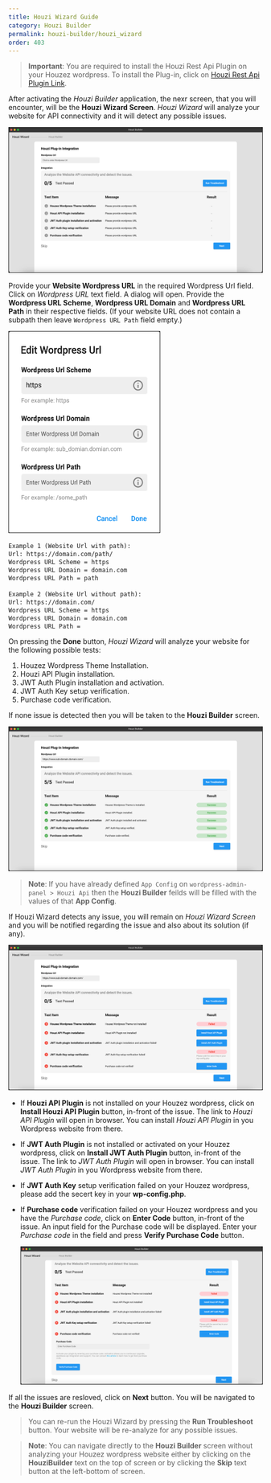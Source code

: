 ```yaml
---
title: Houzi Wizard Guide
category: Houzi Builder
permalink: houzi-builder/houzi_wizard
order: 403
---
```


> **Important**: You are required to install the Houzi Rest Api Plugin on your Houzez wordpress. To install the Plug-in, click on [Houzi Rest Api Plugin Link](https://github.com/booleanbites/houzi-rest-api).

After activating the *Houzi Builder* application, the nexr screen, that you will encounter, will be the **Houzi Wizard Screen**. *Houzi Wizard* will analyze your website for API connectivity and it will detect any possible issues.

<img src="../../images/houzi-wizard-screenshot-idle.png" alt="houzi-wizard-screenshot-idle" title="houzi-wizard-screenshot-idle" border= "1px solid"/> 

Provide your **Website Wordpress URL** in the required Wordpress Url field. Click on *Wordpress URL* text field. A dialog will open. Provide the **Wordpress URL Scheme**, **Wordpress URL Domain** and **Wordpress URL Path** in their respective fields. (If your website URL does not contain a subpath then leave `Wordpress URL Path` field empty.)

<img src="../../images/add-url-screenshot.png" alt="add-url-screenshot" title="add-url-screenshot" height="400" width ="300" border="1px solid"/> 

```
Example 1 (Website Url with path):
Url: https://domain.com/path/
Wordpress URL Scheme = https
Wordpress URL Domain = domain.com
Wordpress URL Path = path

Example 2 (Website Url without path):
Url: https://domain.com/
Wordpress URL Scheme = https
Wordpress URL Domain = domain.com
Wordpress URL Path = 
```
On pressing the **Done** button, *Houzi Wizard* will analyze your website for the following possible tests:

   1. Houzez Wordpress Theme Installation.
   2. Houzi API Plugin installation.
   3. JWT Auth Plugin installation and activation.
   4. JWT Auth Key setup verification.
   5. Purchase code verification.  

If none issue is detected then you will be taken to the **Houzi Builder** screen. 

<img src="../../images/houzi-wizard-screenshot-success.png" alt="houzi-wizard-screenshot-success" title="houzi-wizard-screenshot-success" border= "1px solid"/> 

> **Note**: If you have already defined `App Config` on `wordpress-admin-panel > Houzi Api` then the **Houzi Builder** feilds will be filled with the values of that **App Config**.

If Houzi Wizard detects any issue, you will remain on *Houzi Wizard Screen* and you will be notified regarding the issue and also about its solution (if any).

<img src="../../images/houzi-wizard-screenshot-failure.png" alt="houzi-wizard-screenshot-failure" title="houzi-wizard-screenshot-failure" border= "1px solid"/> 

- If **Houzi API Plugin** is not installed on your Houzez wordpress, click on **Install Houzi API Plugin** button, in-front of the issue. The link to *Houzi API Plugin* will open in browser. You can install *Houzi API Plugin* in you Wordpress website from there.

- If **JWT Auth Plugin** is not installed or activated on your Houzez wordpress, click on **Install JWT Auth Plugin** button, in-front of the issue. The link to *JWT Auth Plugin* will open in browser. You can install *JWT Auth Plugin* in you Wordpress website from there.

- If **JWT Auth Key** setup verification failed on your Houzez wordpress, please add the secert key in your **wp-config.php**.

- If **Purchase code** verification failed on your Houzez wordpress and you have the *Purchase code*, click on **Enter Code** button, in-front of the issue. An input field for the Purchase code will be displayed. Enter your *Purchase code* in the field and press **Verify Purchase Code** button.  
    
   <img src="../../images/houzi-wizard-screenshot-failure-purchase-code.png" alt="houzi-wizard-screenshot-failure-purchase-code" title="houzi-wizard-screenshot-failure-purchase-code" border= "1px solid"/> 

If all the issues are resloved, click on **Next** button. You will be navigated to the **Houzi Builder** screen.

> You can re-run the Houzi Wizard by pressing the **Run Troubleshoot** button. Your website will be re-analyze for any possible issues.

> **Note**: You can navigate directly to the **Houzi Builder** screen without analyzing your Houzez wordpress website either by clicking on the **HouziBuilder** text on the top of screen or by clicking the **Skip** text button at the left-bottom of screen.